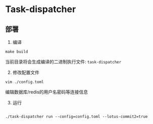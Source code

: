 # Task-dispatcher

## 部署

1. 编译
```shell
make build 
```
当前目录将会生成编译的二进制执行文件: ```task-dispatcher```

2. 修改配置文件

```shell
vim ./config.toml
```
编辑数据库/redis的用户名密码等连接信息

3. 运行


```shell

./task-dispatcher run --config=config.toml --lotus-commit2=true

```




